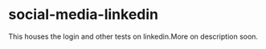 # social-media-linkedin
This houses the login and other tests on linkedin.More on description soon.
